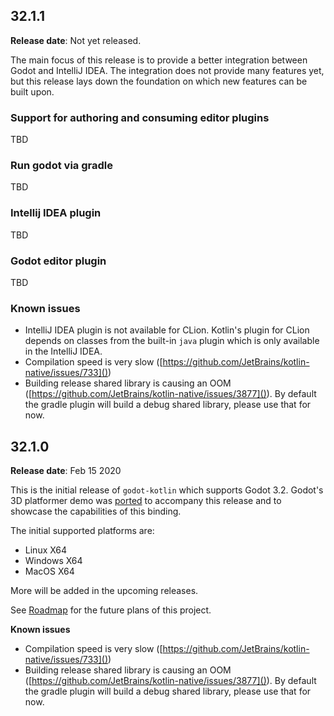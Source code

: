 ## 32.1.1
**Release date**: Not yet released.

The main focus of this release is to provide a better integration between Godot and IntelliJ IDEA. The integration does not provide many features yet, but this release lays down the foundation on which new features can be built upon.

### Support for authoring and consuming editor plugins
TBD

### Run godot via gradle
TBD

### Intellij IDEA plugin
TBD

### Godot editor plugin
TBD

### Known issues
- IntelliJ IDEA plugin is not available for CLion. Kotlin's plugin for CLion depends on classes from the built-in `java` plugin which is only available in the IntelliJ IDEA.
- Compilation speed is very slow ([https://github.com/JetBrains/kotlin-native/issues/733]())
- Building release shared library is causing an OOM ([https://github.com/JetBrains/kotlin-native/issues/3877]()). By default the gradle plugin will build a debug shared library, please use that for now.

## 32.1.0
**Release date**: Feb 15 2020

This is the initial release of `godot-kotlin` which supports Godot 3.2. Godot's 3D platformer demo was [ported](https://github.com/raniejade/godot-kotlin-demos/tree/master/3d-platformer) to accompany this release and to showcase the capabilities of this binding.

The initial supported platforms are:

- Linux X64
- Windows X64
- MacOS X64

More will be added in the upcoming releases.

See [Roadmap](./roadmap.md) for the future plans of this project.

**Known issues**

- Compilation speed is very slow ([https://github.com/JetBrains/kotlin-native/issues/733]())
- Building release shared library is causing an OOM ([https://github.com/JetBrains/kotlin-native/issues/3877]()). By default the gradle plugin will build a debug shared library, please use that for now.